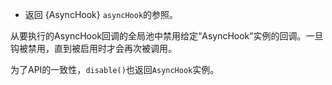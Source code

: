 
* 返回 {AsyncHook} `asyncHook`的参照。

从要执行的AsyncHook回调的全局池中禁用给定“AsyncHook”实例的回调。一旦钩被禁用，直到被启用时才会再次被调用。

为了API的一致性，`disable()`也返回`AsyncHook`实例。

